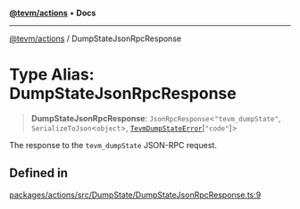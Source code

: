 [**@tevm/actions**](../README.md) • **Docs**

***

[@tevm/actions](../globals.md) / DumpStateJsonRpcResponse

# Type Alias: DumpStateJsonRpcResponse

> **DumpStateJsonRpcResponse**: `JsonRpcResponse`\<`"tevm_dumpState"`, `SerializeToJson`\<`object`\>, [`TevmDumpStateError`](TevmDumpStateError.md)\[`"code"`\]\>

The response to the `tevm_dumpState` JSON-RPC request.

## Defined in

[packages/actions/src/DumpState/DumpStateJsonRpcResponse.ts:9](https://github.com/evmts/tevm-monorepo/blob/main/packages/actions/src/DumpState/DumpStateJsonRpcResponse.ts#L9)
